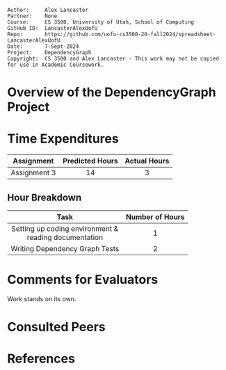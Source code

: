 ```
Author:     Alex Lancaster
Partner:    None
Course:     CS 3500, University of Utah, School of Computing
GitHub ID:  LancasterAlexUofU
Repo:       https://github.com/uofu-cs3500-20-fall2024/spreadsheet-LancasterAlexUofU
Date:       7-Sept-2024
Project:    DependencyGraph
Copyright:  CS 3500 and Alex Lancaster - This work may not be copied for use in Academic Coursework.
```

# Overview of the DependencyGraph Project

# Time Expenditures

| Assignment | Predicted Hours | Actual Hours|
| :---------:| :-------------: | :---------: |
| Assignment 3 | 14 | 3 |


 ## Hour Breakdown

| Task | Number of Hours |
| :--------:| :--------:
| Setting up coding environment & <br /> reading documentation | 1 |
| Writing Dependency Graph Tests | 2 |

# Comments for Evaluators
Work stands on its own.

# Consulted Peers

# References

